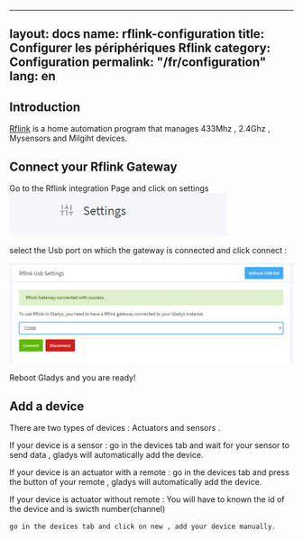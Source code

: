 
---
layout: docs
name: rflink-configuration
title: Configurer les périphériques Rflink
category: Configuration
permalink: "/fr/configuration"
lang: en
---

## Introduction

[Rflink](http://www.rflink.nl/blog2/) is a home automation program that manages 433Mhz , 2.4Ghz , Mysensors and Milgiht devices.

## Connect your Rflink Gateway

Go to the Rflink integration Page and click on settings <img src="/assets/image/configuration/rflink/settings.PNG" alt="Settings" class="img-responsive" />

select the Usb port on which the gateway is connected and click connect : 

<img src="/assets/image/configuration/rflink/port.PNG" alt="Port selection" class="img-responsive" />


Reboot Gladys and you are ready!



## Add a device

There are two types of devices : Actuators and sensors .

If your device is a sensor : 
	go in the devices tab and wait for your sensor to send data , gladys will automatically add the device.
	
If your device is an actuator with a remote : 
	go in the devices tab and press the button of your remote ,  gladys will automatically add the device.
	
If your device is actuator without remote : 
	You will have to known the id of the device and is swicth number(channel)
	
	go in the devices tab and click on new , add your device manually.

